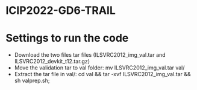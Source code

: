 # ICIP2022-GD6-TRAIL

# Settings to run the code

* Download the two files tar files (ILSVRC2012_img_val.tar and ILSVRC2012_devkit_t12.tar.gz)
* Move the validation tar to val folder: mv ILSVRC2012_img_val.tar val/
* Extract the tar file in val/: cd val && tar -xvf ILSVRC2012_img_val.tar && sh valprep.sh;
